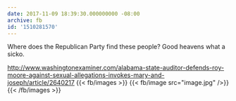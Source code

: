 ```yaml
---
date: 2017-11-09 18:39:30.000000000 -08:00
archive: fb
id: '1510281570'
---
```


Where does the Republican Party find these people? Good heavens what a sicko.

http://www.washingtonexaminer.com/alabama-state-auditor-defends-roy-moore-against-sexual-allegations-invokes-mary-and-joseph/article/2640217
{{< fb/images >}}
{{< fb/image src="image.jpg" />}}
{{< /fb/images >}}
